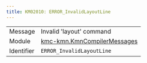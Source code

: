 ```yaml
---
title: KM02010: ERROR_InvalidLayoutLine
---
```


|            |           |
|------------|---------- |
| Message    | Invalid 'layout' command |
| Module     | [kmc-kmn.KmnCompilerMessages](kmc-kmn.kmncompilermessages) |
| Identifier | `ERROR_InvalidLayoutLine` |


